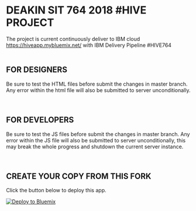 DEAKIN SIT 764 2018 #HIVE PROJECT
================================================================================

The project is current continuously deliver to IBM cloud https://hiveapp.mybluemix.net/ with IBM Delivery Pipeline #HIVE764
<br><br>

FOR DESIGNERS
--------------------------------------------------------------------------------
Be sure to test the HTML files before submit the changes in master branch. 
Any error within the html file will also be submitted to server unconditionally.

<br>

FOR DEVELOPERS
--------------------------------------------------------------------------------
Be sure to test the JS files before submit the changes in master branch. 
Any error within the JS file will also be submitted to server unconditionally, this may break the whole progress and shutdown the current server instance.

<br>

CREATE YOUR COPY FROM THIS FORK
--------------------------------------------------------------------------------

Click the button below to deploy this app.

[![Deploy to Bluemix](https://bluemix.net/deploy/button.png)](https://bluemix.net/deploy)

